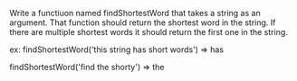 Write a functiuon named findShortestWord that takes a string as an argument. That function should return the shortest word in the string. If there are multiple shortest words it should return the first one in the string. 

ex:
findShortestWord('this string has short words') => has

findShortestWord('find the shorty') => the